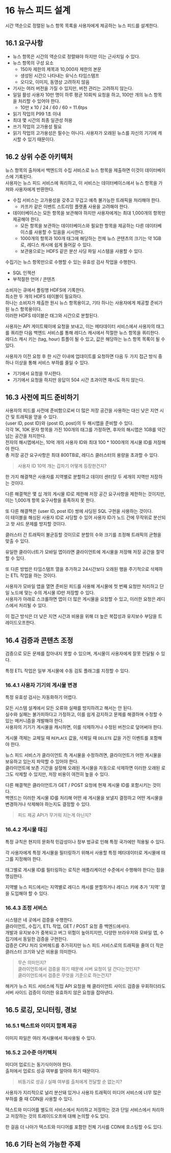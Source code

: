 # 16 뉴스 피드 설계

시간 역순으로 정렬된 뉴스 항목 목록을 사용자에게 제공하는 뉴스 피드를 설계한다.  

## 16.1 요구사항

- 뉴스 항목은 시간의 역순으로 정렬돼야 하지만 이는 근사치일 수 있다.
- 뉴스 항목의 구성 요소
  - 150자 제한의 제목과 10,000자 제한의 본문
  - 생성된 시간으 나타내는 유닉스 타임스탬프
  - 오디오, 이미지, 동영상 고려하지 않음
- 기사는 여러 버전을 가질 수 있지만, 버전 관리는 고려하지 않는다.
- 일일 활성 사용자 10만 명이 하루 평균 10회씩 요청을 하고, 100만 개의 뉴스 항목을 처리할 수 있어야 한다.
  - 10만 x 10 / 24 / 60 / 60 = 11.6tps
- 읽기 작업의 P99 1초 이내
- 최대 몇 시간의 최종 일관성 허용
- 쓰기 작업의 고가용성 필요
- 읽기 작업의 고가용성은 필수는 아니다. 사용자가 오래된 뉴스를 자신의 기기에 캐시할 수 있기 때문이다.


## 16.2 상위 수준 아키텍처

뉴스 항목의 출처에서 백엔드의 수집 서비스로 뉴스 항목을 제출하면 이것이 데이터베이스에 기록된다.  
사용자는 뉴스 피드 서비스에 쿼리하고, 이 서비스는 데이터베이스에서 뉴스 항목을 가져와 사용자에게 반환한다.  

- 수집 서비스는 고가용성을 갖추고 무겁고 예측 불가능한 트래픽을 처리해야 한다. 
  - 카프카 같은 이벤트 스트리밍 플랫폼 사용을 고려해야 한다.
- 데이터베이스는 모든 항목을 보관해야 하지만 사용자에게는 최대 1,000개의 항목만 제공해야 한다.
  - 모든 항목을 보관하는 데이터베이스와 필요한 항목을 제공하는 다른 데이터베이스를 사용할 수 있음을 시시한다.
  - 1000개의 항목과 100개 태그에 해당하는 전체 뉴스 콘텐츠의 크기는 약 1GB로, 레디스 캐시에 쉽게 들어갈 수 있다.
  - 보관용으로는 HDFS 같은 분산 샤딩 파일 시스템을 사용할 수 있다.

수집기는 뉴스 항목만으로 수행할 수 있는 유효성 검사 작업을 수행한다.  

- SQL 인젝션
- 부적절한 언어 / 콘텐츠

소비자는 큐에서 폴링행 HDFS에 기록한다.  
최소한 두 개의 HDFS 테이블이 필요하다.  
하나는 소비자가 제출한 원시 뉴스 항목용이고, 기타 하나는 사용자에게 제공할 준비가 된 뉴스 항목용이다.  
이러한 HDFS 테이블은 태그와 시간으로 분할된다.  

사용자는 API 게이트웨이에 요청을 보내고, 이는 메타데이터 서비스에서 사용자의 태그를 쿼리한 다음 백엔드 서비스를 통해 레디스 캐시에서 적절한 뉴스 항목을 쿼리한다.  
레디스 캐시 키는 (tag, hour) 튜플이 될 수 있고, 값은 해당하는 뉴스 항목 목록이 될 수 있다.  

사용자가 이전 요청 후 한 시간 이내에 업데이트를 요청하면 다음 두 가지 접근 방식 중 하나 이상을 통해 서비스 부하를 줄일 수 있다.  

- 기기에서 요청을 무시한다.
- 기기에서 요청을 하지만 응답이 504 시간 초과이면 재시도 하지 않는다.


## 16.3 사전에 피드 준비하기

사용자의 피드를 사전에 준비함으로써 더 많은 저장 공간을 사용하는 대신 낮은 지연 시간 및 트래픽을 얻을 수 있다.  
{user ID, post ID}와 {post ID, post}의 두 해시맵을 준비할 수 있다.  
각각 1K, 10K 문자 항목을 가진 100개의 태그를 가정하면, 후자의 해시맵은 1GB를 약간 넘는 공간을 차지한다.  
전자의 해시맵에서는, 10억 개의 사용자 ID와 최대 100 * 1000개의 게시물 ID를 저장해야 한다.  
총 저장 공간 요구사항은 최대 800TB로, 레디스 클러스터의 용량을 초과할 수 있다.  

> 사용자 ID 10억 개는 갑자기 어떻게 등장한건지?

한 가지 해결책은 사용자를 지역별로 분할하고 데이터 센터당 두 세개의 지역만 저장하는 것이다.  

다른 해결책은 몇 십 개의 게시물 ID로 제한해 저장 공간 요구사항을 제한하는 것이지만, 이는 1,000개 항목 요구사항을 충족하지 못 한다.  

또 다른 해결책은 {user ID, post ID} 쌍에 샤딩된 SQL 구현을 사용하는 것이다.  
이 테이블을 해싱된 사용자 ID로 샤딩할 수 있어 사용자 ID가 노드 간에 무작위로 분산되고 핫 샤드 문제를 방지할 것이다.  

클러스터 간 트래픽이 불균등할 것이므로 분할의 수와 크기를 조정해 트래픽의 균형을 맞출 수 있다.  

유일한 클라이너트가 모바일 앱이라면 클라이언트에 게시물을 저장해 저장 공간을 절약할 수 있다.  

또 다른 방법은 타임스탬프 열을 추가하고 24시간보다 오래된 행을 주기적으로 삭제하는 ETL 작업을 하는 것이다.  

사용자가 모바일 앱을 열면 준비된 피드를 사용해 게시물에 첫 번째 요청만 처리하고 단일 노드에 맞는 수의 게시물 ID만 저장할 수 있다.  
사용자가 아래로 스크롤하면 앱이 더 많은 게시물을 요청할 수 있고, 이러한 요청은 레디스에서 처리될 수 있다.  

이 접근 방식은 더 낮은 지연 시간과 비용을 위해 더 높은 복잡성과 유지보수 부담을 트레이드오프한다.  


## 16.4 검증과 콘텐츠 조정

검증으로 모든 문제를 잡아내지 못할 수 있으며, 게시물이 사용자에게 잘못 전달될 수 있다.  

특정 ETL 작업은 일부 게시물에 수동 검토 플래그를 지정할 수 있다.  


### 16.4.1 사용자 기기의 게시물 변경

특정 유효성 검사는 자동화하기 어렵다.  

모든 시스템 설계에서 모든 오류와 실패를 방지하려고 해서는 안 된다.  
실수와 실패는 불가피하다고 가정하고, 이를 쉽게 감지하고 문제를 해결하며 수정할 수 있는 메커니즘을 개발해야 한다.  
사용자의 기기가 게시물을 캐시하면, 이를 삭제하거나 수정된 버전으로 덮어써야 한다.  

게시물 객체는 교체일 때 `REPLACE` 값을, 삭제일 때 `DELETE` 값을 가진 이벤트를 포함해야 한다.  

뉴스 피드 서비스가 클라이언트 측 게시물을 수정하려면, 클라이언트가 어떤 게시물을 보유하고 있는지 파악할 수 있어야 한다.  
클라이언트에 보존 기간을 설정해 오래된 게시물을 자동으로 삭제하면 이러한 오래된 로그도 삭제할 수 있지만, 저장 비용이 여전히 높을 수 있다.  

다른 해결책은 클라이언트가 GET / POST 요청에 현재 게시물 ID를 포함시키는 것이다.  
백엔드는 이러한 게시물 ID를 처리해 어떤 새 게시물을 보낼지 결정하고 어떤 게시물을 변경하거나 삭제해야 하는지도 결정할 수 있다.  

> 피드 제공 API가 무거워 지는게 아닌지?  


### 16.4.2 게시물 태깅

특정 규칙은 현지의 문화적 민감성이나 정부 법규로 인해 특정 국가에만 적용될 수 있다.  

각 사용자에게 특정 게시물을 필터링하기 위해서 사용할 특정 메타데이터로 게시물에 태그를 지정해야 한다.  

태그별로 게시물 ID를 필터링하는 로직은 애플리케이션 수준에서 수행해야 한다는 점을 명심한다.  

지역별 뉴스 피드에서는 지역별로 레디스 캐시를 분할하거나 레디스 키에 추가 '지역' 열을 도입해야 할 수 있다.  


### 16.4.3 조정 서비스

시스템은 네 곳에서 검증을 수행한다.  
클라이언트, 수집기, ETL 작업, GET / POST 요청 중 백엔드에서다.  
개발과 유지보수가 중복되고 버그 위험이 높아지지만, 다양한 브라우저와 모바일 앱, 수집기에서 동일한 검증을 구현한다.  
검증은 CPU 처리 오버헤드를 추가히지만 뉴스 피드 서비스로의 트래픽을 줄여 더 작은 클러스터 크기와 낮은 비용을 의미한다.  

> 무슨 의미인지?  
> 클라이언트에서 검증을 하기 때문에 서버 요청이 덜 간다는것인지?  
> 클라이언트에서 검증은 무엇을 기준으로 하는건지?  

해커가 뉴스 피드 서비스에 직접 API 요청을 해 클라이언트 사이드 검증을 우회하더라도 서버 사이드 검증이 이러한 유효하지 않은 요청을 잡아낸다.  


## 16.5 로깅, 모니터링, 경보


### 16.5.1 텍스트와 이미지 함께 제공

이미지 파일은 여러 게시물에서 재사용될 수 있다.  


### 16.5.2 고수준 아키텍처

미디어 업로드는 동기식이어야 한다.  
출처에서 업로드 성공 여부를 알아야 하기 때문이다.  

> 비동기로 성공 / 실패 여부를 출처에게 전달할 순 없는지?

사용자가 지리적으로 널리 분산돼 있거나 사용자 트래픽이 미디어 서비스에 너무 많은 부하를 줄 때 CDN을 사용할 수 있다.  

텍스트와 미디어를 별도의 서비스에서 처리하고 저장하는 것과 단일 서비스에서 처리하고 저장하는 것의 트레이드오프에 대해 논의할 수도 있다.  

한 걸음 더 나아가 텍스트와 미디어를 포함한 전체 기사를 CDN에 호스팅할 수도 있다.  


## 16.6 기타 논의 가능한 주제
